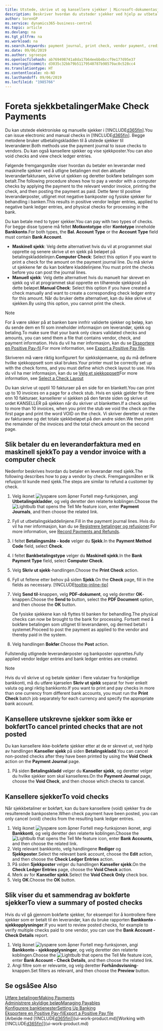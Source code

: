```yaml
---
title: Utstede, skrive ut og kansellere sjekker | Microsoft-dokumentasjon
description: Beskriver hvordan du utsteder sjekker ved hjelp av utbetalingskladden, skriver ut sjekker og kansellerer eller viser sjekkposter i Business Central.
author: SorenGP
ms.service: dynamics365-business-central
ms.topic: article
ms.devlang: na
ms.tgt_pltfrm: na
ms.workload: na
ms.search.keywords: payment journal, print check, vendor payment, creditor, debt, balance due, AP
ms.date: 09/06/2019
ms.author: sgroespe
ms.openlocfilehash: ab769498741a8da17b64eebb4bccf9e177d95e37
ms.sourcegitcommit: d3035c32bb79b51179540787b98579ac0c528cc4
ms.translationtype: HT
ms.contentlocale: nb-NO
ms.lasthandoff: 09/06/2019
ms.locfileid: "1985766"
---
```

# <a name="make-check-payments"></a><span data-ttu-id="47f42-103">Foreta sjekkbetalinger</span><span class="sxs-lookup"><span data-stu-id="47f42-103">Make Check Payments</span></span>
<span data-ttu-id="47f42-104">Du kan utstede elektroniske og manuelle sjekker i [!INCLUDE[d365fin](includes/d365fin_md.md)].</span><span class="sxs-lookup"><span data-stu-id="47f42-104">You can issue electronic and manual checks in [!INCLUDE[d365fin](includes/d365fin_md.md)].</span></span> <span data-ttu-id="47f42-105">Begge metodene bruker utbetalingskladden til å utstede sjekker til leverandører.</span><span class="sxs-lookup"><span data-stu-id="47f42-105">Both methods use the payment journal to issue checks to vendors.</span></span> <span data-ttu-id="47f42-106">Du kan også kansellere sjekker og vise sjekkposter.</span><span class="sxs-lookup"><span data-stu-id="47f42-106">You can also void checks and view check ledger entries.</span></span>

<span data-ttu-id="47f42-107">Følgende fremgangsmåte viser hvordan du betaler en leverandør med maskinelle sjekker ved å utligne betalingen mot den aktuelle leverandørfakturaen, skrive ut sjekken og deretter bokføre betalingen som betalt.</span><span class="sxs-lookup"><span data-stu-id="47f42-107">The following procedure shows how to pay a vendor with a computer checks by applying the payment to the relevant vendor invoice, printing the check, and then posting the payment as paid.</span></span> <span data-ttu-id="47f42-108">Dette fører til positive leverandørposter, utlignet mot negative bankposter og fysiske sjekker for behandling i banken.</span><span class="sxs-lookup"><span data-stu-id="47f42-108">This results in positive vendor ledger entries, applied to negative bank ledger entries, and physical checks for processing in the bank.</span></span>

<span data-ttu-id="47f42-109">Du kan betale med to typer sjekker.</span><span class="sxs-lookup"><span data-stu-id="47f42-109">You can pay with two types of checks.</span></span> <span data-ttu-id="47f42-110">For begge disse typene må feltet **Motkontotype** eller **Kontotype** inneholde **Bankkonto**.</span><span class="sxs-lookup"><span data-stu-id="47f42-110">For both types, the **Bal. Account Type** or the **Account Type** field must contain **Bank Account**.</span></span>

- <span data-ttu-id="47f42-111">**Maskinell sjekk**: Velg dette alternativet hvis du vil at programmet skal opprette og senere skrive ut en sjekk på beløpet på betalingskladdelinjen.</span><span class="sxs-lookup"><span data-stu-id="47f42-111">**Computer Check**: Select this option if you want to print a check for the amount on the payment journal line.</span></span> <span data-ttu-id="47f42-112">Du må skrive ut sjekkene før du kan bokføre kladdelinjene.</span><span class="sxs-lookup"><span data-stu-id="47f42-112">You must print the checks before you can post the journal lines.</span></span>
- <span data-ttu-id="47f42-113">**Manuell sjekk**: Velg dette alternativet hvis du manuelt har skrevet en sjekk og vil at programmet skal opprette en tilhørende sjekkpost på dette beløpet.</span><span class="sxs-lookup"><span data-stu-id="47f42-113">**Manual Check**: Select this option if you have created a check manually and want to create a corresponding check ledger entry for this amount.</span></span> <span data-ttu-id="47f42-114">Når du bruker dette alternativet, kan du ikke skrive ut sjekken.</span><span class="sxs-lookup"><span data-stu-id="47f42-114">By using this option, you cannot print the check.</span></span>

> [!NOTE]  
> <span data-ttu-id="47f42-115">For å være sikker på at banken bare innfrir validerte sjekker og beløp, kan du sende dem en fil som inneholder informasjon om leverandør, sjekk og betaling.</span><span class="sxs-lookup"><span data-stu-id="47f42-115">To make sure that your bank only clears validated checks and amounts, you can send them a file that contains vendor, check, and payment information.</span></span> <span data-ttu-id="47f42-116">Hvis du vil ha mer informasjon, kan du se [Eksportere en Positive Pay-fil](finance-how-positive-pay.md).</span><span class="sxs-lookup"><span data-stu-id="47f42-116">For more information, see [Export a Positive Pay file](finance-how-positive-pay.md).</span></span>

<span data-ttu-id="47f42-117">Skriveren må være riktig konfigurert for sjekkskjemaene, og du må definere hvilke sjekkoppsett som skal brukes.</span><span class="sxs-lookup"><span data-stu-id="47f42-117">Your printer must be correctly set up with the check forms, and you must define which check layout to use.</span></span> <span data-ttu-id="47f42-118">Hvis du vil ha mer informasjon, kan du se [Velg et sjekkoppsett](finance-how-define-check-layouts.md)</span><span class="sxs-lookup"><span data-stu-id="47f42-118">For more information, see [Select a Check Layout](finance-how-define-check-layouts.md)</span></span>

<span data-ttu-id="47f42-119">Du kan skrive ut opptil 10 fakturaer på en side for en blankett.</span><span class="sxs-lookup"><span data-stu-id="47f42-119">You can print up to 10 invoices on a page for a check stub.</span></span> <span data-ttu-id="47f42-120">Hvis en sjekk gjelder for flere enn 10 fakturaer, kansellerer vi sjekken på den første siden og skrive ut ordet KANSELLER på sjekken når du skriver ut blanketten.</span><span class="sxs-lookup"><span data-stu-id="47f42-120">If a check applies to more than 10 invoices, when you print the stub we void the check on the first page and print the word VOID on the check.</span></span> <span data-ttu-id="47f42-121">Vi skriver deretter ut resten av fakturaene og det totale sjekkbeløpet på den andre siden.</span><span class="sxs-lookup"><span data-stu-id="47f42-121">We then print the remainder of the invoices and the total check amount on the second page.</span></span>

## <a name="to-pay-a-vendor-invoice-with-a-computer-check"></a><span data-ttu-id="47f42-122">Slik betaler du en leverandørfaktura med en maskinell sjekk</span><span class="sxs-lookup"><span data-stu-id="47f42-122">To pay a vendor invoice with a computer check</span></span>
<span data-ttu-id="47f42-123">Nedenfor beskrives hvordan du betaler en leverandør med sjekk.</span><span class="sxs-lookup"><span data-stu-id="47f42-123">The following describes how to pay a vendor by check.</span></span> <span data-ttu-id="47f42-124">Fremgangsmåten er lik refusjon til kunde med sjekk.</span><span class="sxs-lookup"><span data-stu-id="47f42-124">The steps are similar to refund a customer by check.</span></span>

1. <span data-ttu-id="47f42-125">Velg ikonet ![lyspære som åpner Fortell meg-funksjonen](media/ui-search/search_small.png "Fortell hva du vil gjøre"), angi **Utbetalingskladder**, og velg deretter den relaterte koblingen.</span><span class="sxs-lookup"><span data-stu-id="47f42-125">Choose the ![Lightbulb that opens the Tell Me feature](media/ui-search/search_small.png "Tell me what you want to do") icon, enter **Payment Journals**, and then choose the related link.</span></span>
2. <span data-ttu-id="47f42-126">Fyll ut utbetalingskladdelinjene.</span><span class="sxs-lookup"><span data-stu-id="47f42-126">Fill in the payment journal lines.</span></span> <span data-ttu-id="47f42-127">Hvis du vil ha mer informasjon, kan du se [Registrere betalinger og refusjoner](payables-how-post-payments-refunds.md).</span><span class="sxs-lookup"><span data-stu-id="47f42-127">For more information, see [Record Payments and Refunds](payables-how-post-payments-refunds.md).</span></span>
3. <span data-ttu-id="47f42-128">I feltet **Betalingsmåte - kode** velger du **Sjekk**.</span><span class="sxs-lookup"><span data-stu-id="47f42-128">In the **Payment Method Code** field, select **Check**.</span></span>
4. <span data-ttu-id="47f42-129">I feltet **Bankbetalingstype** velger du **Maskinell sjekk**.</span><span class="sxs-lookup"><span data-stu-id="47f42-129">In the **Bank Payment Type** field, select **Computer Check**.</span></span>
5. <span data-ttu-id="47f42-130">Velg **Skriv ut sjekk**-handlingen.</span><span class="sxs-lookup"><span data-stu-id="47f42-130">Choose the **Print Check** action.</span></span>
6. <span data-ttu-id="47f42-131">Fyll ut feltene etter behov på siden **Sjekk**.</span><span class="sxs-lookup"><span data-stu-id="47f42-131">On the **Check** page, fill in the fields as necessary.</span></span> [!INCLUDE[tooltip-inline-tip](includes/tooltip-inline-tip_md.md)]
7. <span data-ttu-id="47f42-132">Velg **Send til**-knappen, velg **PDF-dokument**, og velg deretter **OK**-knappen.</span><span class="sxs-lookup"><span data-stu-id="47f42-132">Choose the **Send to** button, select the **PDF Document** option, and then choose the **OK** button.</span></span>

    <span data-ttu-id="47f42-133">De fysiske sjekkene kan nå flyttes til banken for behandling.</span><span class="sxs-lookup"><span data-stu-id="47f42-133">The physical checks can now be brought to the bank for processing.</span></span> <span data-ttu-id="47f42-134">Fortsett med å bokføre betalingen som utlignet til leverandøren, og dermed betalt i systemet.</span><span class="sxs-lookup"><span data-stu-id="47f42-134">Proceed to post the payment as applied to the vendor and thereby paid in the system.</span></span>
8. <span data-ttu-id="47f42-135">Velg handlingen **Bokfør**.</span><span class="sxs-lookup"><span data-stu-id="47f42-135">Choose the **Post** action.</span></span>

<span data-ttu-id="47f42-136">Fullstendig utlignede leverandørposter og bankposter opprettes.</span><span class="sxs-lookup"><span data-stu-id="47f42-136">Fully applied vendor ledger entries and bank ledger entries are created.</span></span>

> [!NOTE]  
> <span data-ttu-id="47f42-137">Hvis du vil skrive ut og betale sjekker i flere valutaer fra forskjellige bankkonti, må du utføre kjørselen **Skriv ut sjekk** separat for hver enkelt valuta og angi riktig bankkonto.</span><span class="sxs-lookup"><span data-stu-id="47f42-137">If you want to print and pay checks in more than one currency from different bank accounts, you must run the **Print Check** batch job separately for each currency and specify the appropriate bank account.</span></span>

## <a name="to-cancel-printed-checks-that-are-not-posted"></a><span data-ttu-id="47f42-138">Kansellere utskrevne sjekker som ikke er bokført</span><span class="sxs-lookup"><span data-stu-id="47f42-138">To cancel printed checks that are not posted</span></span>
<span data-ttu-id="47f42-139">Du kan kansellere ikke-bokførte sjekker etter at de er skrevet ut, ved hjelp av handlingen **Kanseller sjekk** på siden **Betalingskladd**.</span><span class="sxs-lookup"><span data-stu-id="47f42-139">You can cancel non-posted checks after they have been printed by using the **Void Check** action on the **Payment Journal** page.</span></span>

1. <span data-ttu-id="47f42-140">På siden **Betalingskladd** velger du **Kanseller sjekk**, og deretter velger du hvilke sjekker som skal kanselleres.</span><span class="sxs-lookup"><span data-stu-id="47f42-140">On the **Payment Journal** page, choose the **Void Check**, and then choose which checks to cancel.</span></span>

## <a name="to-void-checks"></a><span data-ttu-id="47f42-141">Kansellere sjekker</span><span class="sxs-lookup"><span data-stu-id="47f42-141">To void checks</span></span>
<span data-ttu-id="47f42-142">Når sjekkbetaliner er bokført, kan du bare kansellere (void) sjekker fra de resulterende bankpostene.</span><span class="sxs-lookup"><span data-stu-id="47f42-142">When check payment have been posted, you can only cancel (void) checks from the resulting bank ledger entries.</span></span>

1. <span data-ttu-id="47f42-143">Velg ikonet ![lyspære som åpner Fortell meg-funksjonen](media/ui-search/search_small.png "Fortell hva du vil gjøre") ikonet, angi **Bankkonti**, og velg deretter den relaterte koblingen.</span><span class="sxs-lookup"><span data-stu-id="47f42-143">Choose the ![Lightbulb that opens the Tell Me feature](media/ui-search/search_small.png "Tell me what you want to do") icon, enter **Bank Accounts**, and then choose the related link.</span></span>
2. <span data-ttu-id="47f42-144">Velg relevant bankkonto, velg handlingene **Rediger** og **Sjekkposter**.</span><span class="sxs-lookup"><span data-stu-id="47f42-144">Select the relevant bank account, choose the **Edit** action, and then choose the **Check Ledger Entries** action.</span></span>
3. <span data-ttu-id="47f42-145">På siden **Sjekkposter** velger du handlingen **Kanseller sjekk**.</span><span class="sxs-lookup"><span data-stu-id="47f42-145">On the **Check Ledger Entries** page, choose the **Void Check** action.</span></span>
4. <span data-ttu-id="47f42-146">Merk av for **Kanseller sjekk**.</span><span class="sxs-lookup"><span data-stu-id="47f42-146">Select the **Void Check Only** check box.</span></span>
5. <span data-ttu-id="47f42-147">Velg **OK**.</span><span class="sxs-lookup"><span data-stu-id="47f42-147">Choose the **OK** button.</span></span>

## <a name="to-view-a-summary-of-posted-checks"></a><span data-ttu-id="47f42-148">Slik viser du et sammendrag av bokførte sjekker</span><span class="sxs-lookup"><span data-stu-id="47f42-148">To view a summary of posted checks</span></span>
<span data-ttu-id="47f42-149">Hvis du vil gå gjennom bokførte sjekker, for eksempel for å kontrollere flere sjekker som er betalt til én leverandør, kan du bruke rapporten **Bankkonto - sjekkopplysninger**.</span><span class="sxs-lookup"><span data-stu-id="47f42-149">If you want to review posted checks, for example to verify multiple checks paid to one vendor, you can use the **Bank Account - Check Details** report.</span></span>
1. <span data-ttu-id="47f42-150">Velg ikonet ![lyspære som åpner Fortell meg-funksjonen](media/ui-search/search_small.png "Fortell hva du vil gjøre"), angi **Bankkonto - sjekkopplysninger**, og velg deretter den relaterte koblingen.</span><span class="sxs-lookup"><span data-stu-id="47f42-150">Choose the ![Lightbulb that opens the Tell Me feature](media/ui-search/search_small.png "Tell me what you want to do") icon, enter **Bank Account - Check Details**, and then choose the related link.</span></span>
2. <span data-ttu-id="47f42-151">Angi filtre som er relevante, og velg deretter **Forhåndsvisning**-knappen.</span><span class="sxs-lookup"><span data-stu-id="47f42-151">Set filters as relevant, and then choose the **Preview** button.</span></span>

## <a name="see-also"></a><span data-ttu-id="47f42-152">Se også</span><span class="sxs-lookup"><span data-stu-id="47f42-152">See Also</span></span>
[<span data-ttu-id="47f42-153">Utføre betalinger</span><span class="sxs-lookup"><span data-stu-id="47f42-153">Making Payments</span></span>](payables-make-payments.md)  
[<span data-ttu-id="47f42-154">Administrere skyldige beløp</span><span class="sxs-lookup"><span data-stu-id="47f42-154">Managing Payables</span></span>](payables-manage-payables.md)  
[<span data-ttu-id="47f42-155">Konfigurere banktjenester</span><span class="sxs-lookup"><span data-stu-id="47f42-155">Setting Up Banking</span></span>](bank-setup-banking.md)  
[<span data-ttu-id="47f42-156">Eksportere en Positive Pay-fil</span><span class="sxs-lookup"><span data-stu-id="47f42-156">Export a Positive Pay file</span></span>](finance-how-positive-pay.md)  
<span data-ttu-id="47f42-157">[Arbeide med [!INCLUDE[d365fin](includes/d365fin_md.md)]](ui-work-product.md)</span><span class="sxs-lookup"><span data-stu-id="47f42-157">[Working with [!INCLUDE[d365fin](includes/d365fin_md.md)]](ui-work-product.md)</span></span>  
